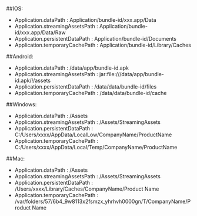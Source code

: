 ﻿---
layout: post
author: tnqiang
titile: Unity中各种平台对应的路径
category: Unity
tag: Unity
---

##IOS:

- Application.dataPath :                      Application/bundle-id/xxx.app/Data
- Application.streamingAssetsPath :   Application/bundle-id/xxx.app/Data/Raw
- Application.persistentDataPath :      Application/bundle-id/Documents
- Application.temporaryCachePath :   Application/bundle-id/Library/Caches

##Android:

- Application.dataPath :                         /data/app/bundle-id.apk
- Application.streamingAssetsPath :      jar:file:///data/app/bundle-id.apk/!/assets
- Application.persistentDataPath :         /data/data/bundle-id/files
- Application.temporaryCachePath :      /data/data/bundle-id/cache

##Windows:

- Application.dataPath :                         /Assets
- Application.streamingAssetsPath :      /Assets/StreamingAssets
- Application.persistentDataPath :         C:/Users/xxxx/AppData/LocalLow/CompanyName/ProductName
- Application.temporaryCachePath :      C:/Users/xxxx/AppData/Local/Temp/CompanyName/ProductName

##Mac:

- Application.dataPath :                         /Assets
- Application.streamingAssetsPath :      /Assets/StreamingAssets
- Application.persistentDataPath :         /Users/xxxx/Library/Caches/CompanyName/Product Name
- Application.temporaryCachePath :     /var/folders/57/6b4_9w8113x2fsmzx_yhrhvh0000gn/T/CompanyName/Product Name